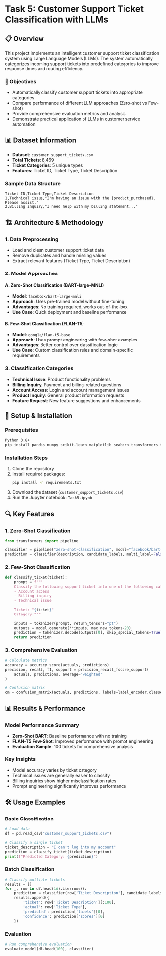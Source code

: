 # Task 5: Customer Support Ticket Classification with LLMs

## 📋 Overview

This project implements an intelligent customer support ticket classification system using Large Language Models (LLMs). The system automatically categorizes incoming support tickets into predefined categories to improve response times and routing efficiency.

### 🎯 Objectives
- Automatically classify customer support tickets into appropriate categories
- Compare performance of different LLM approaches (Zero-shot vs Few-shot)
- Provide comprehensive evaluation metrics and analysis
- Demonstrate practical application of LLMs in customer service automation

## 📊 Dataset Information

- **Dataset**: `customer_support_tickets.csv`
- **Total Tickets**: 8,469
- **Ticket Categories**: 5 unique types
- **Features**: Ticket ID, Ticket Type, Ticket Description

### Sample Data Structure
```csv
Ticket ID,Ticket Type,Ticket Description
1,Technical issue,"I'm having an issue with the {product_purchased}. Please assist."
2,Billing inquiry,"I need help with my billing statement..."
```

## 🏗️ Architecture & Methodology

### 1. Data Preprocessing
- Load and clean customer support ticket data
- Remove duplicates and handle missing values
- Extract relevant features (Ticket Type, Ticket Description)

### 2. Model Approaches

#### A. Zero-Shot Classification (BART-large-MNLI)
- **Model**: `facebook/bart-large-mnli`
- **Approach**: Uses pre-trained model without fine-tuning
- **Advantages**: No training required, works out-of-the-box
- **Use Case**: Quick deployment and baseline performance

#### B. Few-Shot Classification (FLAN-T5)
- **Model**: `google/flan-t5-base`
- **Approach**: Uses prompt engineering with few-shot examples
- **Advantages**: Better control over classification logic
- **Use Case**: Custom classification rules and domain-specific requirements

### 3. Classification Categories
- **Technical Issue**: Product functionality problems
- **Billing Inquiry**: Payment and billing-related questions
- **Account Access**: Login and account management issues
- **Product Inquiry**: General product information requests
- **Feature Request**: New feature suggestions and enhancements

## 🚀 Setup & Installation

### Prerequisites
```bash
Python 3.8+
pip install pandas numpy scikit-learn matplotlib seaborn transformers torch
```

### Installation Steps
1. Clone the repository
2. Install required packages:
   ```bash
   pip install -r requirements.txt
   ```
3. Download the dataset (`customer_support_tickets.csv`)
4. Run the Jupyter notebook: `Task5.ipynb`


## 🔍 Key Features

### 1. Zero-Shot Classification
```python
from transformers import pipeline

classifier = pipeline("zero-shot-classification", model="facebook/bart-large-mnli")
prediction = classifier(description, candidate_labels, multi_label=False)
```

### 2. Few-Shot Classification
```python
def classify_ticket(ticket):
    prompt = f"""
    Classify the following support ticket into one of the following categories:
    - Account access
    - Billing inquiry
    - Technical issue
    
    Ticket: "{ticket}"
    Category:"""
    
    inputs = tokenizer(prompt, return_tensors="pt")
    outputs = model.generate(**inputs, max_new_tokens=20)
    prediction = tokenizer.decode(outputs[0], skip_special_tokens=True).strip()
    return prediction
```

### 3. Comprehensive Evaluation
```python
# Calculate metrics
accuracy = accuracy_score(actuals, predictions)
precision, recall, f1, support = precision_recall_fscore_support(
    actuals, predictions, average='weighted'
)

# Confusion matrix
cm = confusion_matrix(actuals, predictions, labels=label_encoder.classes_)
```

## 📊 Results & Performance

### Model Performance Summary
- **Zero-Shot BART**: Baseline performance with no training
- **FLAN-T5 Few-Shot**: Improved performance with prompt engineering
- **Evaluation Sample**: 100 tickets for comprehensive analysis

### Key Insights
- Model accuracy varies by ticket category
- Technical issues are generally easier to classify
- Billing inquiries show higher misclassification rates
- Prompt engineering significantly improves performance

## 🛠️ Usage Examples

### Basic Classification
```python
# Load data
df = pd.read_csv("customer_support_tickets.csv")

# Classify a single ticket
ticket_description = "I can't log into my account"
prediction = classify_ticket(ticket_description)
print(f"Predicted Category: {prediction}")
```

### Batch Classification
```python
# Classify multiple tickets
results = []
for _, row in df.head(10).iterrows():
    prediction = classifier(row['Ticket Description'], candidate_labels)
    results.append({
        'ticket': row['Ticket Description'][:100],
        'actual': row['Ticket Type'],
        'predicted': prediction['labels'][0],
        'confidence': prediction['scores'][0]
    })
```

### Evaluation
```python
# Run comprehensive evaluation
evaluate_model(df.head(100), classifier)
```
